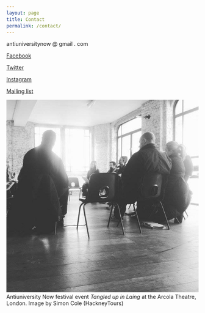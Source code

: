 ```yaml
---
layout: page
title: Contact
permalink: /contact/
---
```


antiuniversitynow @ gmail . com

<a href="https://www.facebook.com/antiuniversityofeastlondon?fref=ts" target="_blank">Facebook</a>

<a href="https://twitter.com/antiuniversity" target="_blank">Twitter</a>

<a href="" target="_blank">Instagram</a>

<a href="http://eepurl.com/go1vG9" target="_blank">Mailing list</a>

![event](/assets/images/tangled-up.jpg)<br />Antiuniversity Now festival event <i>Tangled up in Laing</i> at the Arcola Theatre, London. Image by Simon Cole (HackneyTours)